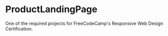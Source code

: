 # ProductLandingPage
One of the required projects for FreeCodeCamp's Responsive Web Design Certification.
